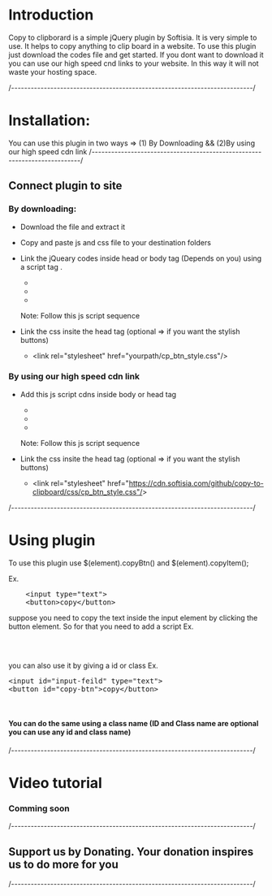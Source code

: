 # Introduction

Copy to clipborard is a simple jQuery plugin by Softisia. It is very simple to use. It helps to copy anything to clip board in a website. To use this plugin just download the codes file and get started. If you dont want to download it you can use our high speed cnd links to your website. In this way it will not waste your hosting space.

/--------------------------------------------------------------------------/
# Installation:
You can use this plugin in two ways =>
(1) By Downloading && (2)By using our high speed cdn link
/--------------------------------------------------------------------------/


## Connect plugin to site

### By downloading:
* Download the file and extract it
* Copy and paste js and css file to your destination folders
* Link the jQueary codes inside head or body tag (Depends on you) using a script tag .
  - <script src="yourpath/jQuery.js"></script>
  - <script src="yourpath/clipboard.min.js"></script>
  - <script src="yourpath/copyMessage.js"></script>
  Note: Follow this js script sequence
  
* Link the css insite the head tag (optional => if you want the stylish buttons)
  * &lt;link rel="stylesheet" href="yourpath/cp_btn_style.css"/&gt;

### By using our high speed cdn link
* Add this js script cdns inside body or head tag
  - <script src="https://cdn.softisia.com/github/copy-to-clipboard/js/jQuery.js"></script>
  - <script src="https://cdn.softisia.com/github/copy-to-clipboard/js/clipboard.min.js"></script>
  - <script src="https://cdn.softisia.com/github/copy-to-clipboard/js/copyMessage.js"></script>
  Note: Follow this js script sequence

* Link the css insite the head tag (optional => if you want the stylish buttons)
  * &lt;link rel="stylesheet" href="https://cdn.softisia.com/github/copy-to-clipboard/css/cp_btn_style.css"/&gt;
  
/--------------------------------------------------------------------------/

# Using plugin
To use this plugin use $(element).copyBtn() and $(element).copyItem();

Ex.
<pre>
	&lt;input type="text"&gt;
	&lt;button&gt;copy&lt;/button&gt;
</pre>

suppose you need to copy the text inside the input element by clicking the button element. So for that you need to add a script
Ex.
<pre>
<script>
  $(document).ready(function(){
	  $('button').copyBtn();
	  $('input').copyItem();
  });
</script>
</pre>

you can also use it by giving a id or class
Ex.
<pre>
&lt;input id="input-feild" type="text"&gt;
&lt;button id="copy-btn"&gt;copy&lt;/button&gt;
<script>
  $(document).ready(function(){
	  $('#input-feild').copyBtn();
	  $('#copy-btn').copyItem();
  });
</script>
</pre>

#### You can do the same using a class name (ID and Class name are optional you can use any id and class name)

/--------------------------------------------------------------------------/

# Video tutorial
### Comming soon

/--------------------------------------------------------------------------/

## Support us by Donating. Your donation inspires us to do more for you 

/--------------------------------------------------------------------------/
